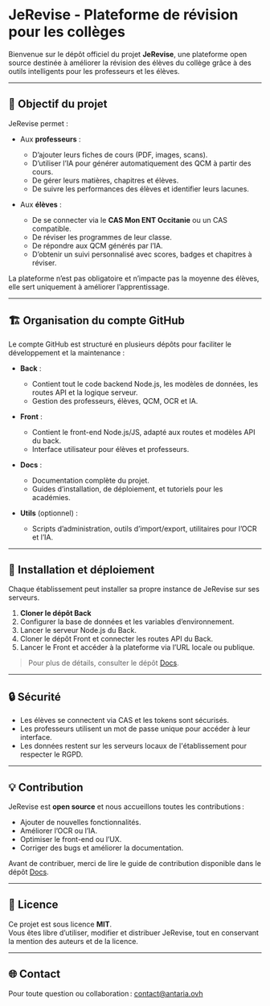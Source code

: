 # JeRevise - Plateforme de révision pour les collèges

Bienvenue sur le dépôt officiel du projet **JeRevise**, une plateforme open source destinée à améliorer la révision des élèves du collège grâce à des outils intelligents pour les professeurs et les élèves.

---

## 🎯 Objectif du projet

JeRevise permet :

- Aux **professeurs** :
  - D’ajouter leurs fiches de cours (PDF, images, scans).
  - D’utiliser l’IA pour générer automatiquement des QCM à partir des cours.
  - De gérer leurs matières, chapitres et élèves.
  - De suivre les performances des élèves et identifier leurs lacunes.
  
- Aux **élèves** :
  - De se connecter via le **CAS Mon ENT Occitanie** ou un CAS compatible.
  - De réviser les programmes de leur classe.
  - De répondre aux QCM générés par l’IA.
  - D’obtenir un suivi personnalisé avec scores, badges et chapitres à réviser.

La plateforme n’est pas obligatoire et n’impacte pas la moyenne des élèves, elle sert uniquement à améliorer l’apprentissage.

---

## 🏗 Organisation du compte GitHub

Le compte GitHub est structuré en plusieurs dépôts pour faciliter le développement et la maintenance :

- **Back** :  
  - Contient tout le code backend Node.js, les modèles de données, les routes API et la logique serveur.
  - Gestion des professeurs, élèves, QCM, OCR et IA.
  
- **Front** :  
  - Contient le front-end Node.js/JS, adapté aux routes et modèles API du back.
  - Interface utilisateur pour élèves et professeurs.
  
- **Docs** :  
  - Documentation complète du projet.
  - Guides d’installation, de déploiement, et tutoriels pour les académies.
  
- **Utils** (optionnel) :  
  - Scripts d’administration, outils d’import/export, utilitaires pour l’OCR et l’IA.

---

## 🚀 Installation et déploiement

Chaque établissement peut installer sa propre instance de JeRevise sur ses serveurs.  

1. **Cloner le dépôt Back**  
2. Configurer la base de données et les variables d’environnement.  
3. Lancer le serveur Node.js du Back.  
4. Cloner le dépôt Front et connecter les routes API du Back.  
5. Lancer le Front et accéder à la plateforme via l’URL locale ou publique.  

> Pour plus de détails, consulter le dépôt [Docs](https://github.com/JeRevise/Docs).

---

## 🔒 Sécurité

- Les élèves se connectent via CAS et les tokens sont sécurisés.  
- Les professeurs utilisent un mot de passe unique pour accéder à leur interface.  
- Les données restent sur les serveurs locaux de l'établissement pour respecter le RGPD.  

---

## 💡 Contribution

JeRevise est **open source** et nous accueillons toutes les contributions :

- Ajouter de nouvelles fonctionnalités.
- Améliorer l’OCR ou l’IA.
- Optimiser le front-end ou l’UX.
- Corriger des bugs et améliorer la documentation.

Avant de contribuer, merci de lire le guide de contribution disponible dans le dépôt [Docs](https://github.com/JeRevise/Docs).

---

## 📄 Licence

Ce projet est sous licence **MIT**.  
Vous êtes libre d’utiliser, modifier et distribuer JeRevise, tout en conservant la mention des auteurs et de la licence.

---

## 🌐 Contact

Pour toute question ou collaboration : [contact@antaria.ovh](mailto:contact@antaria.ovh)
